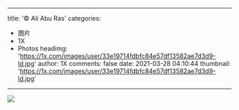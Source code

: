 
---
title: '© Ali Abu Ras'
categories: 
 - 图片
 - 1X
 - Photos
headimg: 'https://1x.com/images/user/33e19714fdbfc84e57df13582ae7d3d9-ld.jpg'
author: 1X
comments: false
date: 2021-03-28 04:10:44
thumbnail: 'https://1x.com/images/user/33e19714fdbfc84e57df13582ae7d3d9-ld.jpg'
---

<div>   
<img src="https://1x.com/images/user/33e19714fdbfc84e57df13582ae7d3d9-ld.jpg" referrerpolicy="no-referrer">  
</div>
            